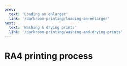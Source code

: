 ```yaml
---
prev: 
  text: 'Loading an enlarger'
  link: '/darkroom-printing/loading-an-enlarger'
next:
  text: 'Washing & drying prints'
  link: '/darkroom-printing/washing-and-drying-prints'
---
```


# RA4 printing process